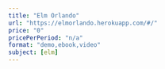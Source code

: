 ```yaml
---
title: "Elm Orlando"
url: "https://elmorlando.herokuapp.com/#/"
price: "0"
pricePerPeriod: "n/a"
format: "demo,ebook,video"
subject: [elm]
---
```

